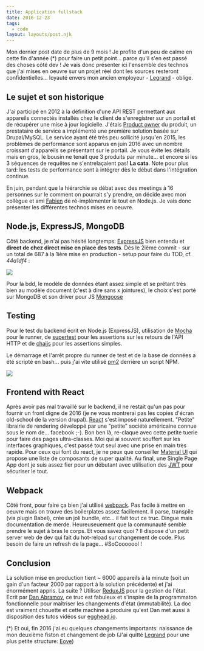 ```yaml
---
title: Application fullstack
date: 2016-12-23
tags:
  - code
layout: layouts/post.njk
---
```


Mon dernier post date de plus de 9 mois ! Je profite d'un peu de calme en cette fin d'année (\*) pour faire un petit point... parce qu'il s'en est passé des choses côté dev ! Je vais donc présenter ici l'ensemble des technos que j'ai mises en oeuvre sur un projet réel dont les sources resteront confidentielles... loyauté envers mon ancien employeur - [Legrand](http://www.legrand.com) - oblige.

## Le sujet et son historique

J'ai participé en 2012 à la définition d'une API REST permettant aux appareils connectés installés chez le client de s'enregistrer sur un portail et de récupérer une mise à jour logicielle. J'étais [Product owner](<https://fr.wikipedia.org/wiki/Scrum_(m%C3%A9thode)#Propri.C3.A9taire_du_produit>) du produit, un prestataire de service a implémenté une première solution basée sur Drupal/MySQL. Le service ayant été très peu sollicité jusqu'en 2015, les problèmes de performance sont apparus en juin 2016 avec un nombre croissant d'appareils se présentant sur le portail. Je vous évite les détails mais en gros, le bousin ne tenait que 3 produits par minute... et encore si les 3 séquences de requêtes ne s'entrelaçaient pas! **La cata**. Note pour plus tard: les tests de performance sont à intégrer dès le début dans l'intégration continue.

En juin, pendant que la hiérarchie se débat avec des meetings à 16 personnes sur le comment on pourrait s'y prendre, on décide avec mon collègue et ami [Fabien](https://github.com/fribes) de ré-implémenter le tout en Node.js. Je vais donc présenter les différentes technos mises en oeuvre.

## Node.js, ExpressJS, MongoDB

Côté backend, je n'ai pas hésité longtemps: [ExpressJS](http://www.expressjs.com) bien entendu et **direct de chez direct mise en place des tests**. Dès le 2ième commit - sur un total de 687 à la 1ière mise en production - setup pour faire du TDD, cf. _44a1df4_ :

<div class="flex justify-center">
  <img class="max-w-3xl post-img" src="/static/img/smartool-git-log.png">
</div>

Pour la bdd, le modèle de données étant assez simple et se prêtant très bien au modèle document (c'est à dire sans x jointures), le choix s'est porté sur MongoDB et son driver pour JS [Mongoose](http://mongoosejs.com/)

## Testing

Pour le test du backend écrit en Node.js (ExpressJS), utilisation de [Mocha](https://mochajs.org/) pour le runner, de [supertest](https://github.com/visionmedia/supertest) pour les assertions sur les retours de l'API HTTP et de [chaijs](http://chaijs.com/) pour les assertions simples.

Le démarrage et l'arrêt propre du runner de test et de la base de données a été scripté en bash... puis j'ai vite utilisé [pm2](https://github.com/Unitech/pm2) derrière un script NPM.

<div class="flex justify-center">
  <img class="max-w-3xl post-img" src="/static/img/smartool-testing.gif">
</div>

## Frontend with React

Après avoir pas mal travaillé sur le backend, il ne restait qu'un pas pour fournir un front digne de 2016 (je ne vous montrerai pas les copies d'écran old-school de la version drupal). [React](https://github.com/facebook/react) s'est imposé naturellement. "Petite" librairie de rendering développé par une "petite" société américaine connue sous le nom de... facebook ;-). Bon ben là, re-claque avec cette petite tuerie pour faire des pages ultra-classes. Moi qui ai souvent souffert sur les interfaces graphiques, c'est passé tout seul avec une prise en main très rapide. Pour ceux qui font du react, je ne peux que conseiller [Material UI](http://www.material-ui.com/) qui propose une liste de composants de super qualité. Au final, une Single Page App dont je suis assez fier pour un débutant avec utilisation des [JWT](https://jwt.io/) pour sécuriser le tout.

## Webpack

Côté front, pour faire ça bien j'ai utilisé [webpack](https://webpack.github.io/). Pas facile à mettre en oeuvre mais on trouve des boilerplates assez facilement. Il parse, transpile (via plugin Babel), crée un joli bundle, etc... il fait tout ce truc. Dingue mais documentation de merde. Heureuseuement que la communauté semble prendre le sujet à bras le corps. Et vous savez quoi ? Il dispose d'un petit server web de dev qui fait du hot-reload sur changement de code. Plus besoin de faire un refresh de la page... #SoCooooool !

## Conclusion

La solution mise en production tient ~ 6000 appareils à la minute (soit un gain d'un facteur 2000 par rapport à la solution précédente) et j'ai énormément appris. La suite ? Utiliser [ReduxJS](http://redux.js.org/) pour la gestion de l'état. Ecrit par [Dan Abramov](https://twitter.com/dan_abramov), ce truc est fabuleux et s'inspire de la programmaton fonctionnelle pour maîtriser les changements d'état (immutabilité). La doc est vraiment chouette et cette machine à produire qu'est Dan met aussi à disposition des tutos vidéos sur [egghead.io](http://www.egghead.io).

(\*) Et oui, fin 2016 j'ai eu quelques changements importants: naissance de mon deuxième fiston et changement de job (J'ai quitté [Legrand](http://www.legrand.com) pour une plus petite structure: [Eove](http://www.eove.fr))
